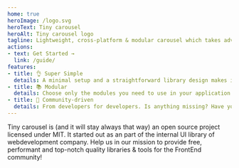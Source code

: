```yaml
---
home: true
heroImage: /logo.svg
heroText: Tiny carousel
heroAlt: Tiny carousel logo
tagline: Lightweight, cross-platform & modular carousel which takes advantage of CSS snap points!
actions:
- text: Get Started →
  link: /guide/
features:
- title: 👌 Super Simple
  details: A minimal setup and a straightforward library design makes it trivial to set up & use!
- title: 📚 Modular
  details: Choose only the modules you need to use in your application and don't import any unnecessary code. No more bloating of your bundle!
- title: 👫 Community-driven
  details: From developers for developers. Is anything missing? Have you found a bug? Feel free to post a feature request/bug report/PR on GitHub!
---
```


<HeroSection :link="{href: '/contribution/', text: 'Contribute\xa0→'}">
  Tiny carousel is (and it will stay always that way) an open source project licensed under MIT. It started out as an part of the internal UI library of <NavLink :item="{link:'https://www.frsource.org/', text: 'FRSource'}" /> webdevelopment company. Help us in our mission to provide free, performant and top-notch quality libraries & tools for the FrontEnd community!
</HeroSection>

<Footer
  text="MIT Licensed | Copyright © 2021-present"
  :link="{href: 'https://www.frsource.org/', text: 'FRSource'}"
/>

